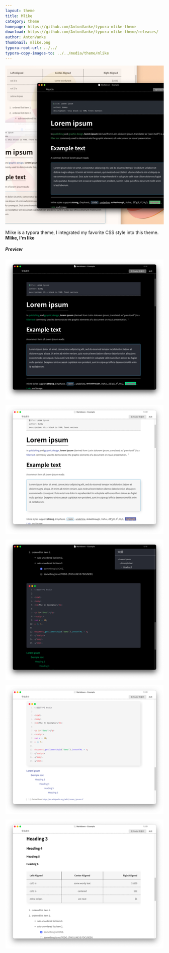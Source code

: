 ```yaml
---
layout: theme
title: Mlike
category: theme
homepage: https://github.com/AntonVanke/typora-mlike-theme
download: https://github.com/AntonVanke/typora-mlike-theme/releases/
author: AntonVanke
thumbnail: mlike.png
typora-root-url: ../../
typora-copy-images-to: ../../media/theme/mlike
---
```


![](/media/theme/mlike/mlike.png)

Mlike is a typora theme, I integrated my favorite CSS style into this theme. **Mlike, I'm like**

##### Preview

![](/media/theme/mlike/mlike-dark-1.png)

![](/media/theme/mlike/mlike-light-1.png)

![](/media/theme/mlike/mlike-dark-2.png)

![](/media/theme/mlike/mlike-light-2.png)

![](/media/theme/mlike/mlike-light-3.png)
